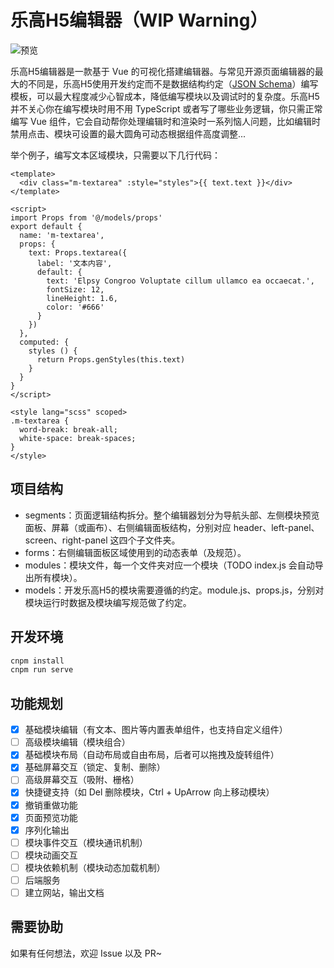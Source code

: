 # 乐高H5编辑器（WIP Warning）

![预览](https://lego-editor.oss-cn-shanghai.aliyuncs.com/preview/modules/dev-assets/preview/preview-20210404.png)

乐高H5编辑器是一款基于 Vue 的可视化搭建编辑器。与常见开源页面编辑器的最大的不同是，乐高H5使用开发约定而不是数据结构约定（[JSON Schema](https://json-schema.org/understanding-json-schema/)）编写模板，可以最大程度减少心智成本，降低编写模块以及调试时的复杂度。乐高H5并不关心你在编写模块时用不用 TypeScript 或者写了哪些业务逻辑，你只需正常编写 Vue 组件，它会自动帮你处理编辑时和渲染时一系列恼人问题，比如编辑时禁用点击、模块可设置的最大圆角可动态根据组件高度调整...

举个例子，编写文本区域模块，只需要以下几行代码：

```vue
<template>
  <div class="m-textarea" :style="styles">{{ text.text }}</div>
</template>

<script>
import Props from '@/models/props'
export default {
  name: 'm-textarea',
  props: {
    text: Props.textarea({
      label: '文本内容',
      default: {
        text: 'Elpsy Congroo Voluptate cillum ullamco ea occaecat.',
        fontSize: 12,
        lineHeight: 1.6,
        color: '#666'
      }
    })
  },
  computed: {
    styles () {
      return Props.genStyles(this.text)
    }
  }
}
</script>

<style lang="scss" scoped>
.m-textarea {
  word-break: break-all;
  white-space: break-spaces;
}
</style>
```

## 项目结构

* segments：页面逻辑结构拆分。整个编辑器划分为导航头部、左侧模块预览面板、屏幕（或画布）、右侧编辑面板结构，分别对应 header、left-panel、screen、right-panel 这四个子文件夹。
* forms：右侧编辑面板区域使用到的动态表单（及规范）。
* modules：模块文件，每一个文件夹对应一个模块（TODO index.js 会自动导出所有模块）。
* models：开发乐高H5的模块需要遵循的约定。module.js、props.js，分别对模块运行时数据及模块编写规范做了约定。

## 开发环境

```bash
cnpm install
cnpm run serve
```

## 功能规划

- [x] 基础模块编辑（有文本、图片等内置表单组件，也支持自定义组件）
- [ ] 高级模块编辑（模块组合）
- [x] 基础模块布局（自动布局或自由布局，后者可以拖拽及旋转组件）
- [x] 基础屏幕交互（锁定、复制、删除）
- [ ] 高级屏幕交互（吸附、栅格）
- [x] 快捷键支持（如 Del 删除模块，Ctrl + UpArrow 向上移动模块）
- [x] 撤销重做功能
- [x] 页面预览功能
- [x] 序列化输出
- [ ] 模块事件交互（模块通讯机制）
- [ ] 模块动画交互
- [ ] 模块依赖机制（模块动态加载机制）
- [ ] 后端服务
- [ ] 建立网站，输出文档

## 需要协助

如果有任何想法，欢迎 Issue 以及 PR~
